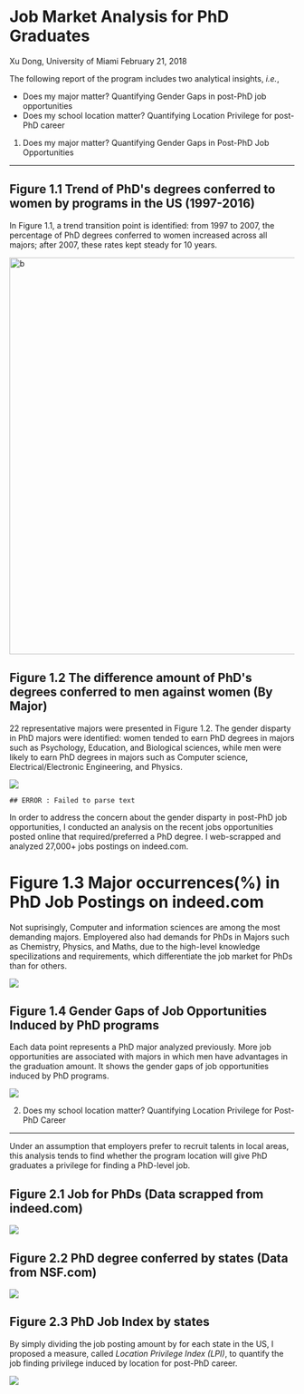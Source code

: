 Job Market Analysis for PhD Graduates
================
Xu Dong, University of Miami
February 21, 2018

The following report of the program includes two analytical insights, *i.e.*,

-   Does my major matter? Quantifying Gender Gaps in post-PhD job opportunities
-   Does my school location matter? Quantifying Location Privilege for post-PhD career

1. Does my major matter? Quantifying Gender Gaps in Post-PhD Job Opportunities
------------------------------------------------------------------------------

Figure 1.1 Trend of PhD's degrees conferred to women by programs in the US (1997-2016)
--------------------------------------------------------------------------------------

In Figure 1.1, a trend transition point is identified: from 1997 to 2007, the percentage of PhD degrees conferred to women increased across all majors; after 2007, these rates kept steady for 10 years.

<img src="2nd_plot.png" alt="b" width="700" />

Figure 1.2 The difference amount of PhD's degrees conferred to men against women (By Major)
-------------------------------------------------------------------------------------------

22 representative majors were presented in Figure 1.2. The gender disparty in PhD majors were identified: women tended to earn PhD degrees in majors such as Psychology, Education, and Biological sciences, while men were likely to earn PhD degrees in majors such as Computer science, Electrical/Electronic Engineering, and Physics.

![](PhD_Gender_Gaps_v2_files/figure-markdown_github/job_major-1.png)

    ## ERROR : Failed to parse text

In order to address the concern about the gender disparty in post-PhD job opportunities, I conducted an analysis on the recent jobs opportunities posted online that required/preferred a PhD degree. I web-scrapped and analyzed 27,000+ jobs postings on indeed.com.

Figure 1.3 Major occurrences(%) in PhD Job Postings on indeed.com
=================================================================

Not suprisingly, Computer and information sciences are among the most demanding majors. Employered also had demands for PhDs in Majors such as Chemistry, Physics, and Maths, due to the high-level knowledge specilizations and requirements, which differentiate the job market for PhDs than for others.

![](PhD_Gender_Gaps_v2_files/figure-markdown_github/unnamed-chunk-1-1.png)

Figure 1.4 Gender Gaps of Job Opportunities Induced by PhD programs
-------------------------------------------------------------------

Each data point represents a PhD major analyzed previously. More job opportunities are associated with majors in which men have advantages in the graduation amount. It shows the gender gaps of job opportunities induced by PhD programs.

![](PhD_Gender_Gaps_v2_files/figure-markdown_github/gap-1.png)

2. Does my school location matter? Quantifying Location Privilege for Post-PhD Career
-------------------------------------------------------------------------------------

Under an assumption that employers prefer to recruit talents in local areas, this analysis tends to find whether the program location will give PhD graduates a privilege for finding a PhD-level job.

Figure 2.1 Job for PhDs (Data scrapped from indeed.com)
-------------------------------------------------------

![](PhD_Gender_Gaps_v2_files/figure-markdown_github/job_location-1.png)

Figure 2.2 PhD degree conferred by states (Data from NSF.com)
-------------------------------------------------------------

![](PhD_Gender_Gaps_v2_files/figure-markdown_github/degree_by_state-1.png)

Figure 2.3 PhD Job Index by states
----------------------------------

By simply dividing the job posting amount by for each state in the US, I proposed a measure, called *Location Privilege Index (LPI)*, to quantify the job finding privilege induced by location for post-PhD career.

![](PhD_Gender_Gaps_v2_files/figure-markdown_github/index-1.png)
